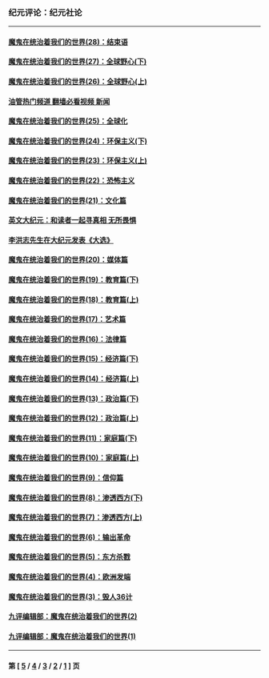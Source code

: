 ### 纪元评论：纪元社论
---
#### [魔鬼在统治着我们的世界(28)：结束语](../../pages/nsc422/n10936246.md?04020330) 
#### [魔鬼在统治着我们的世界(27)：全球野心(下)](../../pages/nsc422/n10928319.md?04020330) 
#### [魔鬼在统治着我们的世界(26)：全球野心(上)](../../pages/nsc422/n10900318.md?04020330) 
#### [油管热门频道 翻墙必看视频 新闻](ok?04020330)
#### [魔鬼在统治着我们的世界(25)：全球化](../../pages/nsc422/n10788205.md?04020330) 
#### [魔鬼在统治着我们的世界(24)：环保主义(下)](../../pages/nsc422/n10695307.md?04020330) 
#### [魔鬼在统治着我们的世界(23)：环保主义(上)](../../pages/nsc422/n10688613.md?04020330) 
#### [魔鬼在统治着我们的世界(22)：恐怖主义](../../pages/nsc422/n10614727.md?04020330) 
#### [魔鬼在统治着我们的世界(21)：文化篇](../../pages/nsc422/n10597706.md?04020330) 
#### [英文大纪元：和读者一起寻真相 无所畏惧](../../pages/nsc422/n12542027.md?04020330) 
#### [李洪志先生在大纪元发表《大选》](../../pages/nsc422/n12534746.md?04020330) 
#### [魔鬼在统治着我们的世界(20)：媒体篇](../../pages/nsc422/n10586579.md?04020330) 
#### [魔鬼在统治着我们的世界(19)：教育篇(下)](../../pages/nsc422/n10564808.md?04020330) 
#### [魔鬼在统治着我们的世界(18)：教育篇(上)](../../pages/nsc422/n10526970.md?04020330) 
#### [魔鬼在统治着我们的世界(17)：艺术篇](../../pages/nsc422/n10499093.md?04020330) 
#### [魔鬼在统治着我们的世界(16)：法律篇](../../pages/nsc422/n10485969.md?04020330) 
#### [魔鬼在统治着我们的世界(15)：经济篇(下)](../../pages/nsc422/n10469975.md?04020330) 
#### [魔鬼在统治着我们的世界(14)：经济篇(上)](../../pages/nsc422/n10457370.md?04020330) 
#### [魔鬼在统治着我们的世界(13)：政治篇(下)](../../pages/nsc422/n10448270.md?04020330) 
#### [魔鬼在统治着我们的世界(12)：政治篇(上)](../../pages/nsc422/n10444576.md?04020330) 
#### [魔鬼在统治着我们的世界(11)：家庭篇(下)](../../pages/nsc422/n10440961.md?04020330) 
#### [魔鬼在统治着我们的世界(10)：家庭篇(上)](../../pages/nsc422/n10435448.md?04020330) 
#### [魔鬼在统治着我们的世界(9)：信仰篇](../../pages/nsc422/n10432159.md?04020330) 
#### [魔鬼在统治着我们的世界(8)：渗透西方(下)](../../pages/nsc422/n10429603.md?04020330) 
#### [魔鬼在统治着我们的世界(7)：渗透西方(上)](../../pages/nsc422/n10426013.md?04020330) 
#### [魔鬼在统治着我们的世界(6)：输出革命](../../pages/nsc422/n10421536.md?04020330) 
#### [魔鬼在统治着我们的世界(5)：东方杀戮](../../pages/nsc422/n10417707.md?04020330) 
#### [魔鬼在统治着我们的世界(4)：欧洲发端](../../pages/nsc422/n10414890.md?04020330) 
#### [魔鬼在统治着我们的世界(3)：毁人36计](../../pages/nsc422/n10411583.md?04020330) 
#### [九评编辑部：魔鬼在统治着我们的世界(2)](../../pages/nsc422/n10410036.md?04020330) 
#### [九评编辑部：魔鬼在统治着我们的世界(1)](../../pages/nsc422/n10406825.md?04020330) 

---
#### 第 [ [5](./5.md?04020330) / [4](./4.md?04020330) / [3](./3.md?04020330) / [2](./2.md?04020330) / [1](./1.md?04020330) ] 页
